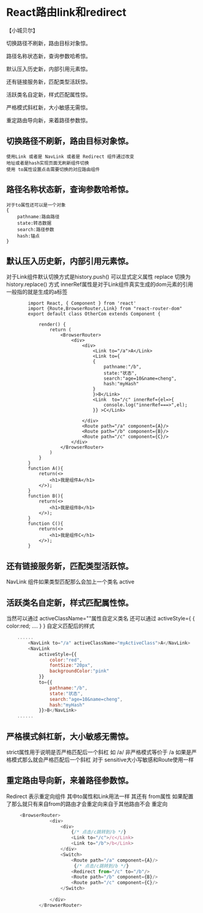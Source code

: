 # React路由link和redirect

【小城贝尔】

切换路径不刷新，路由目标对象惊。

路径名称状态新，查询参数哈希惊。

默认压入历史新，内部引用元素惊。

还有链接服务新，匹配类型活跃惊。

活跃类名自定新，样式匹配属性惊。

严格模式斜杠新，大小敏感无需惊。

重定路由导向新，来着路径参数惊。


## 切换路径不刷新，路由目标对象惊。
    使用Link 或者是 NavLink 或者是 Redirect 组件通过改变
    地址或者是hash实现页面无刷新组件切换
    使用 to属性设置点击需要切换的对应路由组件
## 路径名称状态新，查询参数哈希惊。
    对于to属性还可以是一个对象
    {
        pathname:路由路径
        state:转态数据
        search:路径参数
        hash:锚点
    }
## 默认压入历史新，内部引用元素惊。
   对于Link组件默认切换方式是history.push()
   可以显式定义属性 replace 切换为 history.replace() 方式
   innerRef属性是对于Link组件真实生成的dom元素的引用 一般指的就是生成的a标签
```JS
        import React, { Component } from 'react'
        import {Route,BrowserRouter,Link} from "react-router-dom"
        export default class OtherCom extends Component {

            render() {
                return (
                    <BrowserRouter>
                        <div>
                            <div>
                                <Link to="/a">A</Link>
                                <Link to={
                                {
                                    pathname:"/b",
                                    state:"状态",
                                    search:"age=10&name=cheng",
                                    hash:"myHash"
                                }
                                }>B</Link>
                                <Link  to="/c" innerRef={el=>{
                                    console.log("innerRef===>",el);
                                }} >C</Link>

                            </div>
                            <Route path="/a" component={A}/>
                            <Route path="/b" component={B}/>
                            <Route path="/c" component={C}/>
                        </div>
                    </BrowserRouter>
                )
            }
        }
        function A(){
            return(<>
                <h1>我是组件A</h1>
            </>);
        }
        function B(){
            return(<>
                <h1>我是组件B</h1>
            </>);
        }
        function C(){
            return(<>
                <h1>我是组件C</h1>
            </>);
        }

```
## 还有链接服务新，匹配类型活跃惊。
   NavLink 组件如果类型匹配那么会加上一个类名 active
## 活跃类名自定新，样式匹配属性惊。
   当然可以通过 activeClassName=""属性自定义类名
   还可以通过 activeStyle={ {
       color:red;
       ....
   } }
   自定义匹配后的样式
```js
    ......
        <NavLink to="/a" activeClassName="myActiveClass">A</NavLink>
        <NavLink
            activeStyle={{
                color:"red",
                fontSize:"20px",
                backgroundColor:"pink"
            }}
            to={{
                pathname:"/b",
                state:"状态",
                search:"age=10&name=cheng",
                hash:"myHash"
            }}>B</NavLink>
    ......
```
## 严格模式斜杠新，大小敏感无需惊。
   strict属性用于说明是否严格匹配后一个斜杠
   如 /a/  非严格模式等价于 /a 如果是严格模式那么就会严格匹配后一个斜杠
   对于 sensitive大小写敏感和Route使用一样
## 重定路由导向新，来着路径参数惊。
   Redirect 表示重定向组件 其中to属性和Link用法一样
   其还有 from属性 如果配置了那么就只有来自from的路由才会重定向来自于其他路由不会
   重定向
```js
     <BrowserRouter>
                <div>
                    <div>
                        {/* 点击/c跳转到/b */}
                        <Link to="/c">/c</Link>
                        <Link to="/b">/b</Link>
                    </div>
                    <Switch>
                        <Route path="/a" component={A}/>
                         {/* 点击/c跳转到/b */}
                        <Redirect from="/c" to="/b"/>
                        <Route path="/b" component={B}/>
                        <Route path="/c" component={C}/>
                    </Switch>
                   
                </div>
            </BrowserRouter>
```
